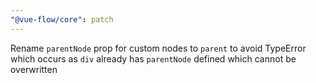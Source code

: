 ```yaml
---
"@vue-flow/core": patch
---
```


Rename `parentNode` prop for custom nodes to `parent` to avoid TypeError which occurs as `div` already has `parentNode` defined which cannot be overwritten

